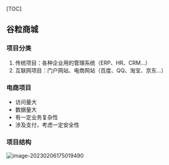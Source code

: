 [TOC]

## 谷粒商城

### 项目分类

1. 传统项目：各种企业用的管理系统（ERP、HR、CRM...）
2. 互联网项目：门户网站、电商网站（百度、QQ、淘宝、京东...）

### 电商项目

- 访问量大
- 数据量大
- 有一定业务复杂性
- 涉及支付，考虑一定安全性

### 项目结构

![image-20230206175019490](https://cdn.jsdelivr.net/gh/huxiuyuan/java-learn/202302061750557.png)